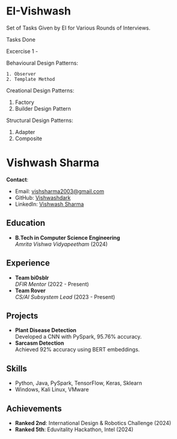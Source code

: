 # EI-Vishwash
Set of Tasks Given by EI for Various Rounds of Interviews.

Tasks Done 

Excercise 1 - 

Behavioural Design Patterns:
```plaintext
1. Observer
2. Template Method
```
Creational Design Patterns:
1. Factory
2. Builder Design Pattern

Structural Design Patterns:
1. Adapter
2. Composite



# Vishwash Sharma

**Contact**:  
- Email: [vishsharma2003@gmail.com](mailto:vishsharma2003@gmail.com)  
- GitHub: [Vishwashdark](https://github.com/vishwashdark)  
- LinkedIn: [Vishwash Sharma](https://www.linkedin.com/in/vishwash-sharma-b51057212/)  

## Education
- **B.Tech in Computer Science Engineering**  
  *Amrita Vishwa Vidyapeetham* (2024)

## Experience
- **Team bi0sblr**  
  *DFIR Mentor* (2022 - Present)  
- **Team Rover**  
  *CS/AI Subsystem Lead* (2023 - Present)

## Projects
- **Plant Disease Detection**  
  Developed a CNN with PySpark, 95.76% accuracy.  
- **Sarcasm Detection**  
  Achieved 92% accuracy using BERT embeddings.

## Skills
- Python, Java, PySpark, TensorFlow, Keras, Sklearn  
- Windows, Kali Linux, VMware

## Achievements
- **Ranked 2nd**: International Design & Robotics Challenge (2024)  
- **Ranked 5th**: Eduvitality Hackathon, Intel (2024)



